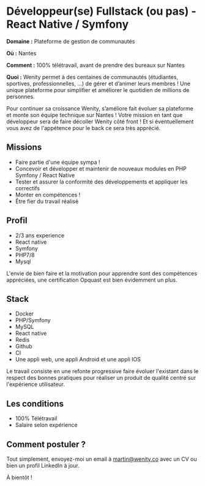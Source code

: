 # Développeur(se) Fullstack (ou pas) - React Native / Symfony

**Domaine :**  Plateforme de gestion de communautés

**Où :** Nantes

**Comment :** 100% télétravail, avant de prendre des bureaux sur Nantes

**Quoi :** Wenity permet à des centaines de communautés (étudiantes, sportives, professionnelles, ...) de gérer et d’animer leurs membres ! Une unique plateforme pour simplifier et améliorer le quotidien de millions de personnes.

Pour continuer sa croissance Wenity, s’améliore fait évoluer sa plateforme et monte son équipe technique sur Nantes ! Votre mission en tant que développeur sera de faire décoller Wenity côté front ! Et si éventuellement vous avez de l'appétence pour le back ce sera très apprécié.

## Missions

* Faire partie d'une équipe sympa !
* Concevoir et développer et maintenir de nouveaux modules en PHP Symfony / React Native
* Tester et assurer la conformité des développements et appliquer les correctifs
* Monter en compétences !
* Être fier du travail réalisé

## Profil

* 2/3 ans experience
* React native
* Symfony
* PHP7/8
* Mysql

L'envie de bien faire et la motivation pour apprendre sont des compétences appréciées, une certification Opquast est bien évidemment un plus.

## Stack

* Docker
* PHP/Symfony
* MySQL
* React native
* Redis
* Github
* CI
* Une appli web, une appli Android et une appli IOS

Le travail consiste en une refonte progressive faire évoluer l'existant dans le respect des bonnes pratiques pour réaliser un produit de qualité centré sur l'expérience utilisateur.

## Les conditions

* 100% Télétravail
* Salaire selon expérience

## Comment postuler ?

Tout simplement, envoyez-moi un email à martin@wenity.co avec un CV ou bien un profil LinkedIn à jour. 

À bientôt ! 
